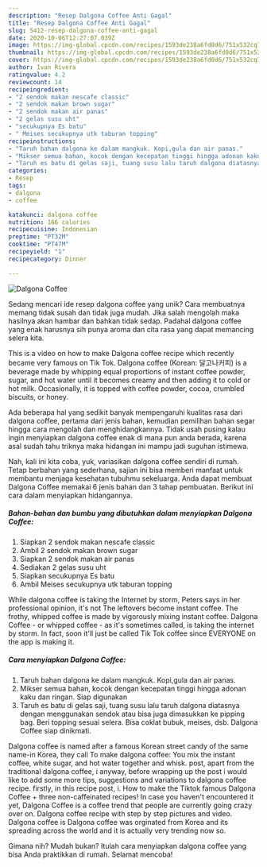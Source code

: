 ```yaml
---
description: "Resep Dalgona Coffee Anti Gagal"
title: "Resep Dalgona Coffee Anti Gagal"
slug: 5412-resep-dalgona-coffee-anti-gagal
date: 2020-10-06T12:27:07.039Z
image: https://img-global.cpcdn.com/recipes/1593de238a6fd0d6/751x532cq70/dalgona-coffee-foto-resep-utama.jpg
thumbnail: https://img-global.cpcdn.com/recipes/1593de238a6fd0d6/751x532cq70/dalgona-coffee-foto-resep-utama.jpg
cover: https://img-global.cpcdn.com/recipes/1593de238a6fd0d6/751x532cq70/dalgona-coffee-foto-resep-utama.jpg
author: Ivan Rivera
ratingvalue: 4.2
reviewcount: 14
recipeingredient:
- "2 sendok makan nescafe classic"
- "2 sendok makan brown sugar"
- "2 sendok makan air panas"
- "2 gelas susu uht"
- "secukupnya Es batu"
- " Meises secukupnya utk taburan topping"
recipeinstructions:
- "Taruh bahan dalgona ke dalam mangkuk. Kopi,gula dan air panas."
- "Mikser semua bahan, kocok dengan kecepatan tinggi hingga adonan kaku dan ringan. Siap digunakan"
- "Taruh es batu di gelas saji, tuang susu lalu taruh dalgona diatasnya dengan menggunakan sendok atau bisa juga dimasukkan ke pipping bag. Beri topping sesuai selera. Bisa coklat bubuk, meises, dsb. Dalgona Coffee siap dinikmati."
categories:
- Resep
tags:
- dalgona
- coffee

katakunci: dalgona coffee 
nutrition: 166 calories
recipecuisine: Indonesian
preptime: "PT32M"
cooktime: "PT47M"
recipeyield: "1"
recipecategory: Dinner

---
```



![Dalgona Coffee](https://img-global.cpcdn.com/recipes/1593de238a6fd0d6/751x532cq70/dalgona-coffee-foto-resep-utama.jpg)

Sedang mencari ide resep dalgona coffee yang unik? Cara membuatnya memang tidak susah dan tidak juga mudah. Jika salah mengolah maka hasilnya akan hambar dan bahkan tidak sedap. Padahal dalgona coffee yang enak harusnya sih punya aroma dan cita rasa yang dapat memancing selera kita.

This is a video on how to make Dalgona coffee recipe which recently became very famous on Tik Tok. Dalgona coffee (Korean: 달고나커피) is a beverage made by whipping equal proportions of instant coffee powder, sugar, and hot water until it becomes creamy and then adding it to cold or hot milk. Occasionally, it is topped with coffee powder, cocoa, crumbled biscuits, or honey.

Ada beberapa hal yang sedikit banyak mempengaruhi kualitas rasa dari dalgona coffee, pertama dari jenis bahan, kemudian pemilihan bahan segar hingga cara mengolah dan menghidangkannya. Tidak usah pusing kalau ingin menyiapkan dalgona coffee enak di mana pun anda berada, karena asal sudah tahu triknya maka hidangan ini mampu jadi suguhan istimewa.


Nah, kali ini kita coba, yuk, variasikan dalgona coffee sendiri di rumah. Tetap berbahan yang sederhana, sajian ini bisa memberi manfaat untuk membantu menjaga kesehatan tubuhmu sekeluarga. Anda dapat membuat Dalgona Coffee memakai 6 jenis bahan dan 3 tahap pembuatan. Berikut ini cara dalam menyiapkan hidangannya.

<!--inarticleads1-->

##### Bahan-bahan dan bumbu yang dibutuhkan dalam menyiapkan Dalgona Coffee:

1. Siapkan 2 sendok makan nescafe classic
1. Ambil 2 sendok makan brown sugar
1. Siapkan 2 sendok makan air panas
1. Sediakan 2 gelas susu uht
1. Siapkan secukupnya Es batu
1. Ambil  Meises secukupnya utk taburan topping


While dalgona coffee is taking the Internet by storm, Peters says in her professional opinion, it&#39;s not The leftovers become instant coffee. The frothy, whipped coffee is made by vigorously mixing instant coffee. Dalgona Coffee - or whipped coffee - as it&#39;s sometimes called, is taking the internet by storm. In fact, soon it&#39;ll just be called Tik Tok coffee since EVERYONE on the app is making it. 

<!--inarticleads2-->

##### Cara menyiapkan Dalgona Coffee:

1. Taruh bahan dalgona ke dalam mangkuk. Kopi,gula dan air panas.
1. Mikser semua bahan, kocok dengan kecepatan tinggi hingga adonan kaku dan ringan. Siap digunakan
1. Taruh es batu di gelas saji, tuang susu lalu taruh dalgona diatasnya dengan menggunakan sendok atau bisa juga dimasukkan ke pipping bag. Beri topping sesuai selera. Bisa coklat bubuk, meises, dsb. Dalgona Coffee siap dinikmati.


Dalgona coffee is named after a famous Korean street candy of the same name-in Korea, they call To make dalgona coffee: You mix the instant coffee, white sugar, and hot water together and whisk. post, apart from the traditional dalgona coffee, i anyway, before wrapping up the post i would like to add some more tips, suggestions and variations to dalgona coffee recipe. firstly, in this recipe post, i. How to make the Tiktok famous Dalgona Coffee + three non-caffeinated recipes! In case you haven&#39;t encountered it yet, Dalgona Coffee is a coffee trend that people are currently going crazy over on. Dalgona coffee recipe with step by step pictures and video. Dalgona coffee is Dalgona coffee was orginated from Korea and its spreading across the world and it is actually very trending now so. 

Gimana nih? Mudah bukan? Itulah cara menyiapkan dalgona coffee yang bisa Anda praktikkan di rumah. Selamat mencoba!
